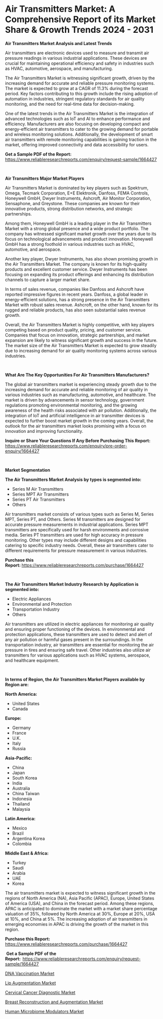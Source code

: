 <p><h1>Air Transmitters Market: A Comprehensive Report of its Market Share & Growth Trends 2024 - 2031</h1></p><p><strong>Air Transmitters Market Analysis and Latest Trends</strong></p>
<p><p>Air transmitters are electronic devices used to measure and transmit air pressure readings in various industrial applications. These devices are crucial for maintaining operational efficiency and safety in industries such as HVAC, automotive, aerospace, and manufacturing.</p><p>The Air Transmitters Market is witnessing significant growth, driven by the increasing demand for accurate and reliable pressure monitoring systems. The market is expected to grow at a CAGR of 11.3% during the forecast period. Key factors contributing to this growth include the rising adoption of automation in industries, stringent regulatory standards for air quality monitoring, and the need for real-time data for decision-making.</p><p>One of the latest trends in the Air Transmitters Market is the integration of advanced technologies such as IoT and AI to enhance performance and efficiency. Manufacturers are also focusing on developing compact and energy-efficient air transmitters to cater to the growing demand for portable and wireless monitoring solutions. Additionally, the development of smart air transmitters with remote monitoring capabilities is gaining traction in the market, offering improved connectivity and data accessibility for users.</p></p>
<p><strong>Get a Sample PDF of the Report:&nbsp;</strong> <a href="https://www.reliableresearchreports.com/enquiry/request-sample/1664427">https://www.reliableresearchreports.com/enquiry/request-sample/1664427</a></p>
<p>&nbsp;</p>
<p><strong>Air Transmitters Major Market Players</strong></p>
<p><p>Air Transmitters Market is dominated by key players such as Spektrum, Omega, Tecmark Corporation, E+E Elektronik, Danfoss, FEMA Controls, Honeywell GmbH, Dwyer Instruments, Ashcroft, Air Monitor Corporation, Sensaphone, and Greystone. These companies are known for their innovative products, strong distribution networks, and strategic partnerships.</p><p>Among them, Honeywell GmbH is a leading player in the Air Transmitters Market with a strong global presence and a wide product portfolio. The company has witnessed significant market growth over the years due to its focus on technological advancements and product innovation. Honeywell GmbH has a strong foothold in various industries such as HVAC, automotive, and aerospace.</p><p>Another key player, Dwyer Instruments, has also shown promising growth in the Air Transmitters Market. The company is known for its high-quality products and excellent customer service. Dwyer Instruments has been focusing on expanding its product offerings and enhancing its distribution channels to capture a larger market share.</p><p>In terms of sales revenue, companies like Danfoss and Ashcroft have reported impressive figures in recent years. Danfoss, a global leader in energy-efficient solutions, has a strong presence in the Air Transmitters Market with robust sales revenue. Ashcroft, on the other hand, known for its rugged and reliable products, has also seen substantial sales revenue growth.</p><p>Overall, the Air Transmitters Market is highly competitive, with key players competing based on product quality, pricing, and customer service. Companies that focus on innovation, strategic partnerships, and market expansion are likely to witness significant growth and success in the future. The market size of the Air Transmitters Market is expected to grow steadily due to increasing demand for air quality monitoring systems across various industries.</p></p>
<p>&nbsp;</p>
<p><strong>What Are The Key Opportunities For Air Transmitters Manufacturers?</strong></p>
<p><p>The global air transmitters market is experiencing steady growth due to the increasing demand for accurate and reliable monitoring of air quality in various industries such as manufacturing, automotive, and healthcare. The market is driven by advancements in sensor technology, government regulations promoting environmental monitoring, and the growing awareness of the health risks associated with air pollution. Additionally, the integration of IoT and artificial intelligence in air transmitter devices is expected to further boost market growth in the coming years. Overall, the outlook for the air transmitters market looks promising with a focus on innovation and improving functionality.</p></p>
<p><strong>Inquire or Share Your Questions If Any Before Purchasing This Report:</strong> <a href="https://www.reliableresearchreports.com/enquiry/pre-order-enquiry/1664427">https://www.reliableresearchreports.com/enquiry/pre-order-enquiry/1664427</a></p>
<p>&nbsp;</p>
<p><strong>Market Segmentation</strong></p>
<p><strong>The Air Transmitters Market Analysis by types is segmented into:</strong></p>
<p><ul><li>Series M Air Transmitters</li><li>Series MPT Air Transmitters</li><li>Series PT Air Transmitters</li><li>Others</li></ul></p>
<p><p>Air transmitters market consists of various types such as Series M, Series MPT, Series PT, and Others. Series M transmitters are designed for accurate pressure measurements in industrial applications. Series MPT transmitters are specifically used for harsh environments and corrosive media. Series PT transmitters are used for high accuracy in pressure monitoring. Other types may include different designs and capabilities catering to specific industry needs. Overall, these air transmitters cater to different requirements for pressure measurement in various industries.</p></p>
<p><strong>Purchase this Report:&nbsp;</strong><a href="https://www.reliableresearchreports.com/purchase/1664427">https://www.reliableresearchreports.com/purchase/1664427</a></p>
<p>&nbsp;</p>
<p><strong>The Air Transmitters Market Industry Research by Application is segmented into:</strong></p>
<p><ul><li>Electric Appliances</li><li>Environmental and Protection</li><li>Transportation Industry</li><li>Others</li></ul></p>
<p><p>Air transmitters are utilized in electric appliances for monitoring air quality and ensuring proper functioning of the devices. In environmental and protection applications, these transmitters are used to detect and alert of any air pollution or harmful gases present in the surroundings. In the transportation industry, air transmitters are essential for monitoring the air pressure in tires and ensuring safe travel. Other industries also utilize air transmitters for various applications such as HVAC systems, aerospace, and healthcare equipment.</p></p>
<p>&nbsp;</p>
<p><strong>In terms of Region, the Air Transmitters Market Players available by Region are:</strong></p>
<p>
    <p> <strong> North America: </strong>
        <ul>
            <li>United States</li>
            <li>Canada</li>
        </ul>
        </p> 
    <p> <strong> Europe: </strong>
        <ul>
            <li>Germany</li>
            <li>France</li>
            <li>U.K.</li>
            <li>Italy</li>
            <li>Russia</li>
        </ul>
        </p> 
    <p> <strong> Asia-Pacific: </strong>
        <ul>
            <li>China</li>
            <li>Japan</li>
            <li>South Korea</li>
            <li>India</li>
            <li>Australia</li>
            <li>China Taiwan</li>
            <li>Indonesia</li>
            <li>Thailand</li>
            <li>Malaysia</li>
        </ul>
        </p> 
    <p> <strong> Latin America: </strong>
        <ul>
            <li>Mexico</li>
            <li>Brazil</li>
            <li>Argentina Korea</li>
            <li>Colombia</li>
        </ul>
        </p> 
    <p> <strong> Middle East & Africa: </strong>
        <ul>
            <li>Turkey</li>
            <li>Saudi</li>
            <li>Arabia</li>
            <li>UAE</li>
            <li>Korea</li>
        </ul>
    </p>
    </p>
<p><p>The air transmitters market is expected to witness significant growth in the regions of North America (NA), Asia Pacific (APAC), Europe, United States of America (USA), and China in the forecast period. Among these regions, APAC is anticipated to dominate the market with a market share percentage valuation of 35%, followed by North America at 30%, Europe at 20%, USA at 10%, and China at 5%. The increasing adoption of air transmitters in emerging economies in APAC is driving the growth of the market in this region.</p></p>
<p><strong>Purchase this Report: </strong><a href="https://www.reliableresearchreports.com/purchase/1664427">https://www.reliableresearchreports.com/purchase/1664427</a></p>
<p>&nbsp;<strong>Get a Sample PDF of the Report:&nbsp;&nbsp;</strong><a href="https://www.reliableresearchreports.com/enquiry/request-sample/1664427">https://www.reliableresearchreports.com/enquiry/request-sample/1664427</a></p>
<p><strong></strong></p>
<p><p><a href="https://medium.com/@ericsanford98567/dna-vaccination-market-outlook-industry-overview-and-forecast-2024-to-2031-fd8b8474aa31">DNA Vaccination Market</a></p><p><a href="https://medium.com/@cletusdoyle654/lip-augmentation-market-outlook-industry-overview-and-forecast-2024-to-2031-3dcb56bbbbfd">Lip Augmentation Market</a></p><p><a href="https://medium.com/@ericsanford98567/cervical-cancer-diagnostic-market-share-evolution-and-market-growth-trends-2024-2031-63b475af860b">Cervical Cancer Diagnostic Market</a></p><p><a href="https://medium.com/@cletusdoyle654/breast-reconstruction-and-augmentation-market-size-market-outlook-and-market-forecast-2024-to-243c562b9b9a">Breast Reconstruction and Augmentation Market</a></p><p><a href="https://medium.com/@sainreportprime/human-microbiome-modulators-market-outlook-industry-overview-and-forecast-2024-to-2031-a1b21b0c2479">Human Microbiome Modulators Market</a></p></p>